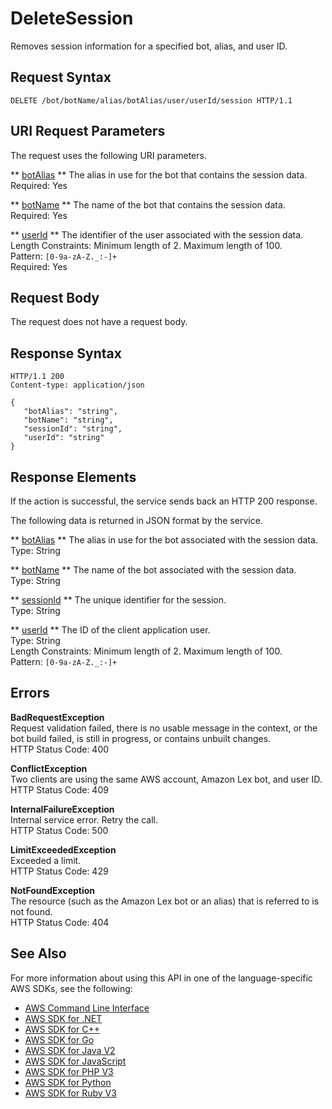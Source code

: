 # DeleteSession<a name="API_runtime_DeleteSession"></a>

Removes session information for a specified bot, alias, and user ID\. 

## Request Syntax<a name="API_runtime_DeleteSession_RequestSyntax"></a>

```
DELETE /bot/botName/alias/botAlias/user/userId/session HTTP/1.1
```

## URI Request Parameters<a name="API_runtime_DeleteSession_RequestParameters"></a>

The request uses the following URI parameters\.

 ** [botAlias](#API_runtime_DeleteSession_RequestSyntax) **   <a name="lex-runtime_DeleteSession-request-botAlias"></a>
The alias in use for the bot that contains the session data\.  
Required: Yes

 ** [botName](#API_runtime_DeleteSession_RequestSyntax) **   <a name="lex-runtime_DeleteSession-request-botName"></a>
The name of the bot that contains the session data\.  
Required: Yes

 ** [userId](#API_runtime_DeleteSession_RequestSyntax) **   <a name="lex-runtime_DeleteSession-request-userId"></a>
The identifier of the user associated with the session data\.  
Length Constraints: Minimum length of 2\. Maximum length of 100\.  
Pattern: `[0-9a-zA-Z._:-]+`   
Required: Yes

## Request Body<a name="API_runtime_DeleteSession_RequestBody"></a>

The request does not have a request body\.

## Response Syntax<a name="API_runtime_DeleteSession_ResponseSyntax"></a>

```
HTTP/1.1 200
Content-type: application/json

{
   "botAlias": "string",
   "botName": "string",
   "sessionId": "string",
   "userId": "string"
}
```

## Response Elements<a name="API_runtime_DeleteSession_ResponseElements"></a>

If the action is successful, the service sends back an HTTP 200 response\.

The following data is returned in JSON format by the service\.

 ** [botAlias](#API_runtime_DeleteSession_ResponseSyntax) **   <a name="lex-runtime_DeleteSession-response-botAlias"></a>
The alias in use for the bot associated with the session data\.  
Type: String

 ** [botName](#API_runtime_DeleteSession_ResponseSyntax) **   <a name="lex-runtime_DeleteSession-response-botName"></a>
The name of the bot associated with the session data\.  
Type: String

 ** [sessionId](#API_runtime_DeleteSession_ResponseSyntax) **   <a name="lex-runtime_DeleteSession-response-sessionId"></a>
The unique identifier for the session\.  
Type: String

 ** [userId](#API_runtime_DeleteSession_ResponseSyntax) **   <a name="lex-runtime_DeleteSession-response-userId"></a>
The ID of the client application user\.  
Type: String  
Length Constraints: Minimum length of 2\. Maximum length of 100\.  
Pattern: `[0-9a-zA-Z._:-]+` 

## Errors<a name="API_runtime_DeleteSession_Errors"></a>

 **BadRequestException**   
 Request validation failed, there is no usable message in the context, or the bot build failed, is still in progress, or contains unbuilt changes\.   
HTTP Status Code: 400

 **ConflictException**   
 Two clients are using the same AWS account, Amazon Lex bot, and user ID\.   
HTTP Status Code: 409

 **InternalFailureException**   
Internal service error\. Retry the call\.  
HTTP Status Code: 500

 **LimitExceededException**   
Exceeded a limit\.  
HTTP Status Code: 429

 **NotFoundException**   
The resource \(such as the Amazon Lex bot or an alias\) that is referred to is not found\.  
HTTP Status Code: 404

## See Also<a name="API_runtime_DeleteSession_SeeAlso"></a>

For more information about using this API in one of the language\-specific AWS SDKs, see the following:
+  [AWS Command Line Interface](https://docs.aws.amazon.com/goto/aws-cli/runtime.lex-2016-11-28/DeleteSession) 
+  [AWS SDK for \.NET](https://docs.aws.amazon.com/goto/DotNetSDKV3/runtime.lex-2016-11-28/DeleteSession) 
+  [AWS SDK for C\+\+](https://docs.aws.amazon.com/goto/SdkForCpp/runtime.lex-2016-11-28/DeleteSession) 
+  [AWS SDK for Go](https://docs.aws.amazon.com/goto/SdkForGoV1/runtime.lex-2016-11-28/DeleteSession) 
+  [AWS SDK for Java V2](https://docs.aws.amazon.com/goto/SdkForJavaV2/runtime.lex-2016-11-28/DeleteSession) 
+  [AWS SDK for JavaScript](https://docs.aws.amazon.com/goto/AWSJavaScriptSDK/runtime.lex-2016-11-28/DeleteSession) 
+  [AWS SDK for PHP V3](https://docs.aws.amazon.com/goto/SdkForPHPV3/runtime.lex-2016-11-28/DeleteSession) 
+  [AWS SDK for Python](https://docs.aws.amazon.com/goto/boto3/runtime.lex-2016-11-28/DeleteSession) 
+  [AWS SDK for Ruby V3](https://docs.aws.amazon.com/goto/SdkForRubyV3/runtime.lex-2016-11-28/DeleteSession) 